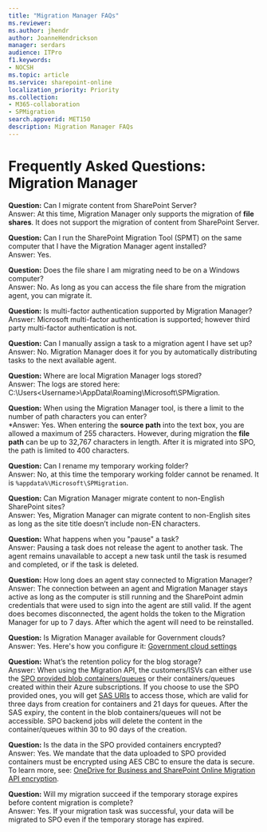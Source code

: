 ```yaml
---
title: "Migration Manager FAQs"
ms.reviewer: 
ms.author: jhendr
author: JoanneHendrickson
manager: serdars
audience: ITPro
f1.keywords:
- NOCSH
ms.topic: article
ms.service: sharepoint-online
localization_priority: Priority
ms.collection: 
- M365-collaboration
- SPMigration
search.appverid: MET150
description: Migration Manager FAQs
---
```


# Frequently Asked Questions: Migration Manager

**Question:** Can I migrate content from SharePoint Server? </br>
Answer:   At this time, Migration Manager only supports the migration of **file shares**.  It does not support the migration of content from SharePoint Server.

**Question:** Can I run the SharePoint Migration Tool (SPMT) on the same computer that I have the Migration Manager agent installed?</br>
Answer:   Yes.

**Question:** Does the file share I am migrating need to be on a Windows computer?</br>
Answer:    No.  As long as you can access the file share from the migration agent, you can migrate it.

**Question:** Is multi-factor authentication supported by Migration Manager?</br>
Answer:    Microsoft multi-factor authentication is supported; however third party multi-factor authentication is not.

**Question:** Can I manually assign a task to a migration agent I have set up?</br>
Answer:   No. Migration Manager does it for you by automatically distributing tasks to the next available agent.

**Question:** Where are local Migration Manager logs stored?</br>
Answer: The logs are stored here:  C:\Users\<Username>\AppData\Roaming\Microsoft\SPMigration.

**Question:** When using the Migration Manager tool, is there a limit to the number of path characters you can enter?</br>
*Answer: Yes. When entering the **source path** into the text box, you are allowed a maximum of 255 characters.  However, during migration the **file path** can be up to 32,767 characters in length.  After it is migrated into SPO, the path is limited to 400 characters.

**Question:** Can I rename my temporary working folder?</br>
Answer: No, at this time the temporary working folder cannot be renamed.  It is  `%appdata%\Microsoft\SPMigration`.

**Question:** Can Migration Manager migrate content to non-English SharePoint sites?</br>
Answer: Yes, Migration Manager can migrate content to non-English sites as long as the site title doesn’t include non-EN characters. </br>

**Question:** What happens when you "pause" a task?</br>
Answer: Pausing a task does not release the agent to another task. The agent remains unavailable to accept a new task until the task is resumed and completed, or if the task is deleted. </br>

**Question:** How long does an agent stay connected to Migration Manager?</br>
Answer:  The connection between an agent and Migration Manager stays active as long as the computer is still running and the SharePoint admin credentials that were used to sign into the agent are still valid. If the agent does becomes disconnected, the agent holds the token to the Migration Manager for up to 7 days. After which the agent will need to be reinstalled.

**Question:**  Is Migration Manager available for Government clouds?</br>
Answer:  Yes. Here's how you configure it: [Government cloud settings](https://docs.microsoft.com/sharepointmigration/mm-gov-cloud)

**Question:**   What’s the retention policy for the blog storage?</br>
Answer:  When using the Migration API, the customers/ISVs can either use the [SPO provided blob containers/queues](https://docs.microsoft.com/en-us/sharepoint/dev/apis/migration-api-azure-container-and-queue) or their containers/queues created within their Azure subscriptions. If you choose to use the SPO provided ones, you will get [SAS URIs](https://docs.microsoft.com/en-us/azure/storage/common/storage-sas-overview) to access those, which are valid for three days from creation for containers and 21 days for queues. After the SAS expiry, the content in the blob containers/queues will not be accessible. SPO backend jobs will delete the content in the container/queues within 30 to 90 days of the creation.
 
**Question:**  Is the data in the SPO provided containers encrypted?</br>
Answer: Yes. We mandate that the data uploaded to SPO provided containers must be encrypted using AES CBC to ensure the data is secure. To learn more, see: [OneDrive for Business and SharePoint Online Migration API encryption](Mhttps://docs.microsoft.com/en-us/sharepoint/dev/apis/migration-api-encryption).

**Question:**  Will my migration succeed if the temporary storage expires before content migration is complete?</br>
Answer: Yes. If your migration task was successful, your data will be migrated to SPO even if the temporary storage has expired.


